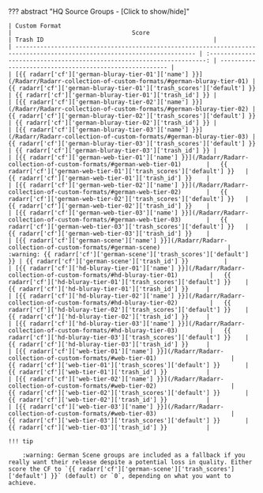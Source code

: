 <!-- markdownlint-disable MD041-->
??? abstract "HQ Source Groups - [Click to show/hide]"

    | Custom Format                                                                                                             |                                  Score                                  | Trash ID                                                |
    | ------------------------------------------------------------------------------------------------------------------------- | :---------------------------------------------------------------------: | ------------------------------------------------------- |
    | [{{ radarr['cf']['german-bluray-tier-01']['name'] }}](/Radarr/Radarr-collection-of-custom-formats/#german-bluray-tier-01) | {{ radarr['cf']['german-bluray-tier-01']['trash_scores']['default'] }}  | {{ radarr['cf']['german-bluray-tier-01']['trash_id'] }} |
    | [{{ radarr['cf']['german-bluray-tier-02']['name'] }}](/Radarr/Radarr-collection-of-custom-formats/#german-bluray-tier-02) | {{ radarr['cf']['german-bluray-tier-02']['trash_scores']['default'] }}  | {{ radarr['cf']['german-bluray-tier-02']['trash_id'] }} |
    | [{{ radarr['cf']['german-bluray-tier-03']['name'] }}](/Radarr/Radarr-collection-of-custom-formats/#german-bluray-tier-03) | {{ radarr['cf']['german-bluray-tier-03']['trash_scores']['default'] }}  | {{ radarr['cf']['german-bluray-tier-03']['trash_id'] }} |
    | [{{ radarr['cf']['german-web-tier-01']['name'] }}](/Radarr/Radarr-collection-of-custom-formats/#german-web-tier-01)       |   {{ radarr['cf']['german-web-tier-01']['trash_scores']['default'] }}   | {{ radarr['cf']['german-web-tier-01']['trash_id'] }}    |
    | [{{ radarr['cf']['german-web-tier-02']['name'] }}](/Radarr/Radarr-collection-of-custom-formats/#german-web-tier-02)       |   {{ radarr['cf']['german-web-tier-02']['trash_scores']['default'] }}   | {{ radarr['cf']['german-web-tier-02']['trash_id'] }}    |
    | [{{ radarr['cf']['german-web-tier-03']['name'] }}](/Radarr/Radarr-collection-of-custom-formats/#german-web-tier-03)       |   {{ radarr['cf']['german-web-tier-03']['trash_scores']['default'] }}   | {{ radarr['cf']['german-web-tier-03']['trash_id'] }}    |
    | [{{ radarr['cf']['german-scene']['name'] }}](/Radarr/Radarr-collection-of-custom-formats/#german-scene)                   | :warning: {{ radarr['cf']['german-scene']['trash_scores']['default'] }} | {{ radarr['cf']['german-scene']['trash_id'] }}          |
    | [{{ radarr['cf']['hd-bluray-tier-01']['name'] }}](/Radarr/Radarr-collection-of-custom-formats/#hd-bluray-tier-01)         |   {{ radarr['cf']['hd-bluray-tier-01']['trash_scores']['default'] }}    | {{ radarr['cf']['hd-bluray-tier-01']['trash_id'] }}     |
    | [{{ radarr['cf']['hd-bluray-tier-02']['name'] }}](/Radarr/Radarr-collection-of-custom-formats/#hd-bluray-tier-02)         |   {{ radarr['cf']['hd-bluray-tier-02']['trash_scores']['default'] }}    | {{ radarr['cf']['hd-bluray-tier-02']['trash_id'] }}     |
    | [{{ radarr['cf']['hd-bluray-tier-03']['name'] }}](/Radarr/Radarr-collection-of-custom-formats/#hd-bluray-tier-03)         |   {{ radarr['cf']['hd-bluray-tier-03']['trash_scores']['default'] }}    | {{ radarr['cf']['hd-bluray-tier-03']['trash_id'] }}     |
    | [{{ radarr['cf']['web-tier-01']['name'] }}](/Radarr/Radarr-collection-of-custom-formats/#web-tier-01)                     |      {{ radarr['cf']['web-tier-01']['trash_scores']['default'] }}       | {{ radarr['cf']['web-tier-01']['trash_id'] }}           |
    | [{{ radarr['cf']['web-tier-02']['name'] }}](/Radarr/Radarr-collection-of-custom-formats/#web-tier-02)                     |      {{ radarr['cf']['web-tier-02']['trash_scores']['default'] }}       | {{ radarr['cf']['web-tier-02']['trash_id'] }}           |
    | [{{ radarr['cf']['web-tier-03']['name'] }}](/Radarr/Radarr-collection-of-custom-formats/#web-tier-03)                     |      {{ radarr['cf']['web-tier-03']['trash_scores']['default'] }}       | {{ radarr['cf']['web-tier-03']['trash_id'] }}           |

    !!! tip

        :warning: German Scene groups are included as a fallback if you really want their release despite a potential loss in quality. Either score the CF to `{{ radarr['cf']['german-scene']['trash_scores']['default'] }}` (default) or `0`, depending on what you want to achieve.
<!-- markdownlint-enable MD041-->
